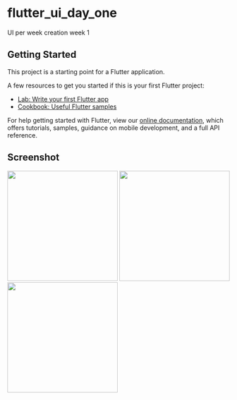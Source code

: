 # flutter_ui_day_one

UI per week creation week 1

## Getting Started

This project is a starting point for a Flutter application.

A few resources to get you started if this is your first Flutter project:

- [Lab: Write your first Flutter app](https://flutter.dev/docs/get-started/codelab)
- [Cookbook: Useful Flutter samples](https://flutter.dev/docs/cookbook)

For help getting started with Flutter, view our
[online documentation](https://flutter.dev/docs), which offers tutorials,
samples, guidance on mobile development, and a full API reference.

## Screenshot
<img src="https://user-images.githubusercontent.com/11628897/90851929-d197ea80-e37e-11ea-8c98-6e1751fccd6d.jpg" width="250">
<img src="https://user-images.githubusercontent.com/11628897/91111359-02329980-e689-11ea-91d7-d0a3ace0f644.jpg" width="250">
<img src="https://user-images.githubusercontent.com/11628897/91111359-02329980-e689-11ea-91d7-d0a3ace0f644.jpg
" width="250">


